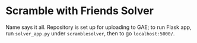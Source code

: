 Scramble with Friends Solver
===========================

Name says it all. Repository is set up for uploading to GAE; to run Flask app, run `solver_app.py` under `scramblesolver`, then to go `localhost:5000/`.
